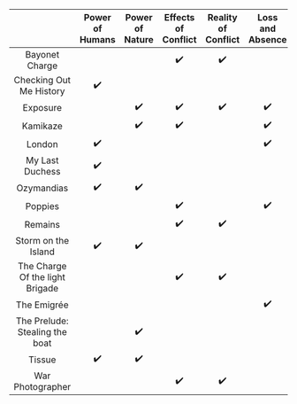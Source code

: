 |  <p style="display:none">.</p>  | Power of Humans | Power of Nature | Effects of Conflict | Reality of Conflict | Loss and Absence | Memory | Anger | Guilt | Fear | Pride | Identity | Individual Experiences |
| :-----------------------------: | :-------------: | :-------------: | :-----------------: | :-----------------: | :--------------: | :----: | :---: | :---: | :--: | :---: | :------: | :--------------------: |
|         Bayonet Charge          |                 |                 |         ✔️          |         ✔️          |                  |        |       |       |  ✔️  |       |          |           ✔️           |
|     Checking Out Me History     |       ✔️        |                 |                     |                     |                  |        |  ✔️   |       |      |       |    ✔️    |                        |
|            Exposure             |                 |       ✔️        |         ✔️          |         ✔️          |        ✔️        |        |       |       |      |       |          |                        |
|            Kamikaze             |                 |       ✔️        |         ✔️          |                     |        ✔️        |   ✔️   |       |       |      |       |    ✔️    |           ✔️           |
|             London              |       ✔️        |                 |                     |                     |        ✔️        |        |  ✔️   |       |      |       |          |           ✔️           |
|         My Last Duchess         |       ✔️        |                 |                     |                     |                  |   ✔️   |       |       |      |  ✔️   |    ✔️    |                        |
|           Ozymandias            |       ✔️        |       ✔️        |                     |                     |                  |        |       |       |      |  ✔️   |          |                        |
|             Poppies             |                 |                 |         ✔️          |                     |        ✔️        |   ✔️   |       |       |  ✔️  |       |    ✔️    |           ✔️           |
|             Remains             |                 |                 |         ✔️          |         ✔️          |                  |   ✔️   |       |  ✔️   |      |       |          |           ✔️           |
|       Storm on the Island       |       ✔️        |       ✔️        |                     |                     |                  |        |       |       |  ✔️  |       |          |                        |
| The Charge Of the light Brigade |                 |                 |         ✔️          |         ✔️          |                  |        |       |       |      |       |    ✔️    |                        |
|           The Emigrée           |                 |                 |                     |                     |        ✔️        |   ✔️   |       |       |      |       |    ✔️    |           ✔️           |
| The Prelude: Stealing the boat  |                 |       ✔️        |                     |                     |                  |   ✔️   |       |       |  ✔️  |  ✔️   |          |           ✔️           |
|             Tissue              |       ✔️        |       ✔️        |                     |                     |                  |        |       |       |      |       |    ✔️    |                        |
|        War Photographer         |                 |                 |         ✔️          |         ✔️          |                  |   ✔️   |  ✔️   |  ✔️   |      |       |          |           ✔️           |
